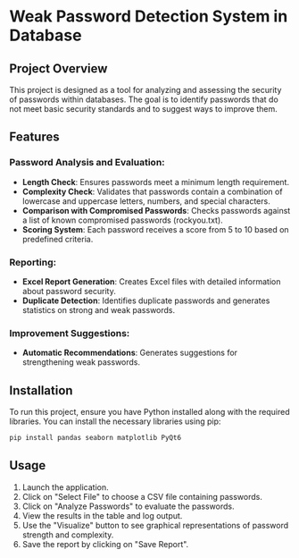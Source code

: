 # Weak Password Detection System in Database

## Project Overview

This project is designed as a tool for analyzing and assessing the security of passwords within databases. The goal is to identify passwords that do not meet basic security standards and to suggest ways to improve them.

## Features

### Password Analysis and Evaluation:
- **Length Check**: Ensures passwords meet a minimum length requirement.
- **Complexity Check**: Validates that passwords contain a combination of lowercase and uppercase letters, numbers, and special characters.
- **Comparison with Compromised Passwords**: Checks passwords against a list of known compromised passwords (rockyou.txt).
- **Scoring System**: Each password receives a score from 5 to 10 based on predefined criteria.

### Reporting:
- **Excel Report Generation**: Creates Excel files with detailed information about password security.
- **Duplicate Detection**: Identifies duplicate passwords and generates statistics on strong and weak passwords.

### Improvement Suggestions:
- **Automatic Recommendations**: Generates suggestions for strengthening weak passwords.

## Installation

To run this project, ensure you have Python installed along with the required libraries. You can install the necessary libraries using pip:
```bash
pip install pandas seaborn matplotlib PyQt6
```


## Usage

1. Launch the application.
2. Click on "Select File" to choose a CSV file containing passwords.
3. Click on "Analyze Passwords" to evaluate the passwords.
4. View the results in the table and log output.
5. Use the "Visualize" button to see graphical representations of password strength and complexity.
6. Save the report by clicking on "Save Report".

